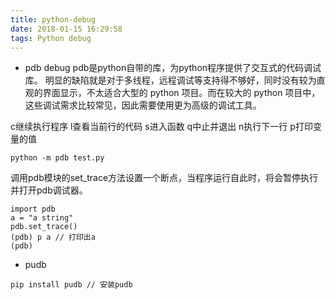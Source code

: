 ```yaml
---
title: python-debug
date: 2018-01-15 16:29:58
tags: Python debug
---
```

* pdb debug
pdb是python自带的库，为python程序提供了交互式的代码调试库。
明显的缺陷就是对于多线程，远程调试等支持得不够好，同时没有较为直观的界面显示，不太适合大型的 python 项目。而在较大的 python 项目中，这些调试需求比较常见，因此需要使用更为高级的调试工具。


c继续执行程序
l查看当前行的代码
s进入函数
q中止并退出
n执行下一行
p打印变量的值
```
python -m pdb test.py
```

调用pdb模块的set_trace方法设置一个断点，当程序运行自此时，将会暂停执行并打开pdb调试器。
```
import pdb
a = "a string"
pdb.set_trace()
(pdb) p a // 打印出a
(pdb)
```
* pudb

```
pip install pudb // 安装pudb
```
